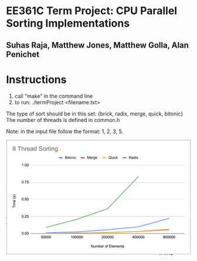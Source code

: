 # EE361C Term Project: CPU Parallel Sorting Implementations
## Suhas Raja, Matthew Jones, Matthew Golla, Alan Penichet

# Instructions

1. call "make" in the command line
2. to run: ./termProject <filename.txt>  <type of sort>

The type of sort should be in this set: {brick, radix, merge, quick, bitonic}
The number of threads is defined in common.h

Note: in the input file follow the format: 1, 2, 3, 5. 


![Performance on increasing sized datasets](/8threadsorting.png)

